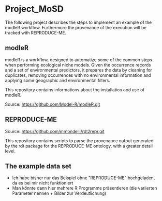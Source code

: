 # Project_MoSD
The following project describes the steps to implement an example of the modleR workflow. Furthermore the provenance of the execution will be tracked with REPRODUCE-ME.

## modleR
modleR is a workflow, designed to automatize some of the common steps when performing ecological niche models. Given the occurrence records and a set of environmental predictors, it prepares the data by cleaning for duplicates, removing occurrences with no environmental information and applying some geographic and environmental filters.

This repository contains informations about the installation and use of modleR.

Source: https://github.com/Model-R/modleR.git


## REPRODUCE-ME
Source: https://github.com/mmondelli/rdt2repr.git

This repository contains scripts to parse the provenance output generated by the rdt package for the REPRODUCE-ME ontology, with a greater detail level.

## The example data set
- Ich habe bisher nur das Beispiel ohne "REPRODUCE-ME" hochgeladen, da es bei mir nicht funktioniert
- Man könnte dann hier mehrere R Programme präsentieren (die variierten Parameter nennen + Bilder zur Verdeutlichung)

